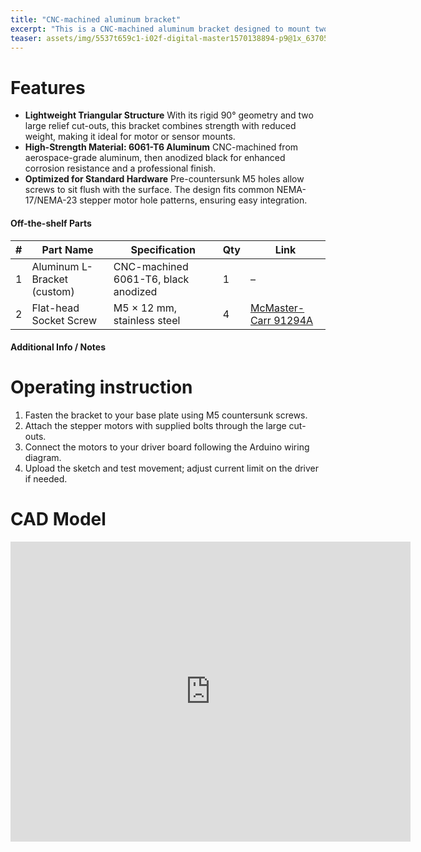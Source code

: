 ```yaml
---
title: "CNC-machined aluminum bracket"
excerpt: "This is a CNC-machined aluminum bracket designed to mount two stepper motors at a fixed 90° angle.."
teaser: assets/img/5537t659c1-i02f-digital-master1570138894-p9@1x_637057406083548204.png
---
```


# Features

* **Lightweight Triangular Structure** With its rigid 90° geometry and two large relief cut-outs, this bracket combines strength with reduced weight, making it ideal for motor or sensor mounts.
* **High-Strength Material: 6061-T6 Aluminum** CNC-machined from aerospace-grade aluminum, then anodized black for enhanced corrosion resistance and a professional finish.
* **Optimized for Standard Hardware** Pre-countersunk M5 holes allow screws to sit flush with the surface. The design fits common NEMA-17/NEMA-23 stepper motor hole patterns, ensuring easy integration.


#### Off-the-shelf Parts


| # | Part Name | Specification | Qty | Link |
|---|-----------|---------------|-----|------|
|1|Aluminum L-Bracket (custom)|CNC-machined 6061-T6, black anodized|1|–|
|2|Flat-head Socket Screw|M5 × 12 mm, stainless steel|4|[McMaster-Carr 91294A](https://www.mcmaster.com/91294A)|



#### Additional Info / Notes

# Operating instruction

1. Fasten the bracket to your base plate using M5 countersunk screws.
2. Attach the stepper motors with supplied bolts through the large cut-outs.
3. Connect the motors to your driver board following the Arduino wiring diagram.
4. Upload the sketch and test movement; adjust current limit on the driver if needed.

# CAD Model
<iframe src="https://vanderbilt643.autodesk360.com/shares/public/SH286ddQT78850c0d8a4f255f6522bb2efd0?mode=embed" width="640" height="480" allowfullscreen="true" webkitallowfullscreen="true" mozallowfullscreen="true"  frameborder="0"></iframe>


